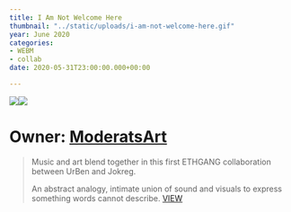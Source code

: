 ```yaml
---
title: I Am Not Welcome Here
thumbnail: "../static/uploads/i-am-not-welcome-here.gif"
year: June 2020
categories:
- WEBM
- collab
date: 2020-05-31T23:00:00.000+00:00

---
```

![](/uploads/i-am-not-welcome-here1.gif)![](/uploads/i-am-not-welcome-here2.gif)

# Owner: [ModeratsArt](https://twitter.com/ModeratsArt "ModeratsArt")

> Music and art blend together in this first ETHGANG collaboration between UrBen and Jokreg.
>
> An abstract analogy, intimate union of sound and visuals to express something words cannot describe. [VIEW](https://knownorigin.io/gallery/181225-i-am-not-welcome-here "I Am Not Welcome Here")